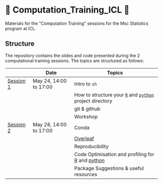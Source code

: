 # :rocket: Computation_Training_ICL :rocket:
Materials for the "Computation Training" sessions for the Msc Statistics program at ICL.

## Structure 

The repository contains the slides and code presented during the 2 computational training sessions.
The topics are structured as follows:

|                          | Date                   | Topics                                                           |
|--------------------------|------------------------|------------------------------------------------------------------|
| [Session 1](./session1/) | May 24, 14:00 to 17:00 | Intro to `sh`                                                    |
|                          |                        | How to structure your [`R`](./session1/r_repo_structure.md) and [`python`](./TODO) project directory                          |
|                          |                        | git & github                                                     |
|                          |                        | Workshop                                                         |
| [Session 2](./session2/) | May 28, 14:00 to 17:00 | Conda                                                            |
|                          |                        | [Overleaf](./session2/Overleaf_notes.pdf)                        |
|                          |                        | Reproducibility                                                  |
|                          |                        | Code Optimisation and profiling for [R](./making_R_fast.qmd) and [python]()         |
|                          |                        | Package Suggestions & useful resources                           |


